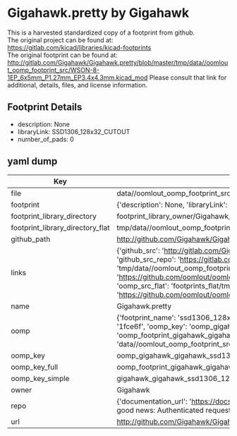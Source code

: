 # Gigahawk.pretty by Gigahawk  
This is a harvested standardized copy of a footprint from github.  
The original project can be found at:  
https://gitlab.com/kicad/libraries/kicad-footprints  
The original footprint can be found at:
http://gitlab.com/Gigahawk/Gigahawk.pretty/blob/master/tmp/data//oomlout_oomp_footprint_src/WSON-8-1EP_6x5mm_P1.27mm_EP3.4x4.3mm.kicad_mod
Please consult that link for additional, details, files, and license information.  
## Footprint Details
* description: None  
* libraryLink: SSD1306_128x32_CUTOUT  
* number_of_pads: 0  
## yaml dump  
| Key | Value |  
| --- | --- |  
| file | data//oomlout_oomp_footprint_src/Gigahawk.pretty/SSD1306_128x32_CUTOUT.kicad_mod |  
| footprint | {'description': None, 'libraryLink': 'SSD1306_128x32_CUTOUT', 'number_of_pads': 0} |  
| footprint_library_directory | footprint_library_owner/Gigahawk_Gigahawk.pretty |  
| footprint_library_directory_flat | tmp/data//oomlout_oomp_footprint_src/footprints_flat/gigahawk_gigahawk_ssd1306_128x32_cutout/working |  
| github_path | http://github.com/Gigahawk/Gigahawk.pretty/blob/master/tmp/data//oomlout_oomp_footprint_src/SSD1306_128x32_CUTOUT.kicad_mod |  
| links | {'github_src': 'http://gitlab.com/Gigahawk/Gigahawk.pretty/blob/master/tmp/data//oomlout_oomp_footprint_src/WSON-8-1EP_6x5mm_P1.27mm_EP3.4x4.3mm.kicad_mod', 'github_src_repo': 'https://gitlab.com/kicad/libraries/kicad-footprints', 'oomp_bot': 'tmp/data//oomlout_oomp_footprint_src/footprints/gigahawk_gigahawk_ssd1306_128x32_cutout/working', 'oomp_bot_github': 'https://github.com/oomlout/oomlout_oomp_footprint_bot/tree/main/tmp/data//oomlout_oomp_footprint_src/footprints/gigahawk_gigahawk_ssd1306_128x32_cutout/working', 'oomp_src_flat': 'footprints_flat/tmp/data//oomlout_oomp_footprint_src/footprints_flat/gigahawk_gigahawk_ssd1306_128x32_cutout/working', 'oomp_src_flat_github': 'https://github.com/oomlout/oomlout_oomp_footprint_src/tree/main/tmp/data//oomlout_oomp_footprint_src/footprints_flat/gigahawk_gigahawk_ssd1306_128x32_cutout/working'} |  
| name | Gigahawk.pretty |  
| oomp | {'footprint_name': 'ssd1306_128x32_cutout', 'library_name': 'gigahawk', 'md5': '1fce6fadf7eeb2e138fe40a130c60b40', 'md5_10': '1fce6fadf7', 'md5_5': '1fce6', 'md5_6': '1fce6f', 'oomp_key': 'oomp_gigahawk_gigahawk_ssd1306_128x32_cutout', 'oomp_key_extra': 'oomp_footprint_gigahawk_gigahawk_ssd1306_128x32_cutout', 'oomp_key_full': 'oomp_footprint_gigahawk_gigahawk_ssd1306_128x32_cutout_1fce6f', 'oomp_key_simple': 'gigahawk_gigahawk_ssd1306_128x32_cutout', 'original_filename': 'data//oomlout_oomp_footprint_src/Gigahawk.pretty/SSD1306_128x32_CUTOUT.kicad_mod', 'owner_name': 'gigahawk'} |  
| oomp_key | oomp_gigahawk_gigahawk_ssd1306_128x32_cutout |  
| oomp_key_full | oomp_footprint_gigahawk_gigahawk_ssd1306_128x32_cutout |  
| oomp_key_simple | gigahawk_gigahawk_ssd1306_128x32_cutout |  
| owner | Gigahawk |  
| repo | {'documentation_url': 'https://docs.github.com/rest/overview/resources-in-the-rest-api#rate-limiting', 'message': "API rate limit exceeded for 84.66.142.224. (But here's the good news: Authenticated requests get a higher rate limit. Check out the documentation for more details.)"} |  
| url | http://github.com/Gigahawk/Gigahawk.pretty |  

